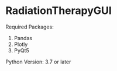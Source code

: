 # RadiationTherapyGUI

Required Packages:

1. Pandas
2. Plotly
3. PyQt5

Python Version: 3.7 or later
